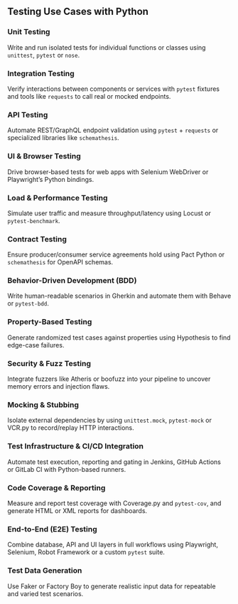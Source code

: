 ## Testing Use Cases with Python

### Unit Testing  
Write and run isolated tests for individual functions or classes using  
`unittest`, `pytest` or `nose`.

### Integration Testing  
Verify interactions between components or services with `pytest` fixtures  
and tools like `requests` to call real or mocked endpoints.

### API Testing  
Automate REST/GraphQL endpoint validation using `pytest` + `requests` or  
specialized libraries like `schemathesis`.

### UI & Browser Testing  
Drive browser‐based tests for web apps with Selenium WebDriver or  
Playwright’s Python bindings.

### Load & Performance Testing  
Simulate user traffic and measure throughput/latency using Locust or  
`pytest-benchmark`.

### Contract Testing  
Ensure producer/consumer service agreements hold using Pact Python or  
`schemathesis` for OpenAPI schemas.

### Behavior-Driven Development (BDD)  
Write human-readable scenarios in Gherkin and automate them with Behave  
or `pytest-bdd`.

### Property-Based Testing  
Generate randomized test cases against properties using Hypothesis to find  
edge-case failures.

### Security & Fuzz Testing  
Integrate fuzzers like Atheris or boofuzz into your pipeline to uncover  
memory errors and injection flaws.

### Mocking & Stubbing  
Isolate external dependencies by using `unittest.mock`, `pytest-mock` or  
VCR.py to record/replay HTTP interactions.

### Test Infrastructure & CI/CD Integration  
Automate test execution, reporting and gating in Jenkins, GitHub Actions  
or GitLab CI with Python-based runners.

### Code Coverage & Reporting  
Measure and report test coverage with Coverage.py and `pytest-cov`, and  
generate HTML or XML reports for dashboards.

### End-to-End (E2E) Testing  
Combine database, API and UI layers in full workflows using Playwright,  
Selenium, Robot Framework or a custom `pytest` suite.

### Test Data Generation  
Use Faker or Factory Boy to generate realistic input data for repeatable  
and varied test scenarios.
